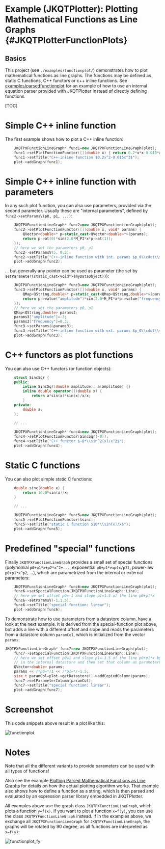 # Example (JKQTPlotter): Plotting Mathematical Functions as Line Graphs {#JKQTPlotterFunctionPlots}
## Basics
This project (see `./examples/functionplot/`) demonstrates how to plot mathematical functions as line graphs. The functions may be defined as static C functions, C++ functors or c++ inline functions. See [examples/parsedfunctionplot](https://github.com/jkriege2/JKQtPlotter/tree/master/examples/parsedfunctionplot) for an example of how to use an internal equation parser provided with JKQTPlotter instead of directly defining functions.

[TOC]

# Simple C++ inline function
The first example shows how to plot a C++ inline function: 
```.cpp
    JKQTPXFunctionLineGraph* func1=new JKQTPXFunctionLineGraph(plot);
    func1->setPlotFunctionFunctor([](double x) { return 0.2*x*x-0.015*x*x*x; });
    func1->setTitle("C++-inline function $0.2x^2-0.015x^3$");
    plot->addGraph(func1);
```

# Simple C++ inline function with parameters

In any such plot function, you can also use parameters, provided via the second parameter. Usually these are "internal parameters", defined by `func2->setParamsV(p0, p1, ...)`:
```.cpp
    JKQTPXFunctionLineGraph* func2=new JKQTPXFunctionLineGraph(plot);
    func2->setPlotFunctionFunctor([](double x, void* params) {
        QVector<double>* p=static_cast<QVector<double>*>(params);
        return p->at(0)*sin(2.0*M_PI*x*p->at(1));
    });
    // here we set the parameters p0, p1
    func2->setParamsV(5, 0.2);
    func2->setTitle("C++-inline function with int. params $p_0\\cdot\\sin(x*2.0*\\pi\\cdot p_1)$");
    plot->addGraph(func2);
```

... but generally any pointer can be used as parameter (the set by `setParameter(static_cast<void*>(myDataObject))`):
```.cpp
    JKQTPXFunctionLineGraph* func3=new JKQTPXFunctionLineGraph(plot);
    func3->setPlotFunctionFunctor([](double x, void* params) {
        QMap<QString,double>* p=static_cast<QMap<QString,double>*>(params);
        return p->value("amplitude")*sin(2.0*M_PI*x*p->value("frequency"));
    });
    // here we set the parameters p0, p1
    QMap<QString,double> params3;
    params3["amplitude"]=-3;
    params3["frequency"]=0.3;
    func3->setParams(&params3);
    func3->setTitle("C++-inline function with ext. params $p_0\\cdot\\sin(x*2.0*\\pi\\cdot p_1)$");
    plot->addGraph(func3);
```

# C++ functors as plot functions

You can also use C++ functors (or function objects):
```.cpp
    struct SincSqr {
    public:
        inline SincSqr(double amplitude): a(amplitude) {}
        inline double operator()(double x) {
            return a*sin(x)*sin(x)/x/x;
        }
    private:
        double a;
    };

    // ...
    
    JKQTPXFunctionLineGraph* func4=new JKQTPXFunctionLineGraph(plot);
    func4->setPlotFunctionFunctor(SincSqr(-8));
    func4->setTitle("C++ functor $-8*\\sin^2(x)/x^2$");
    plot->addGraph(func4);
```

# Static C functions

You can also plot simple static C functions:
```.cpp
    double sinc(double x) {
        return 10.0*sin(x)/x;
    }
    
    // ...

    JKQTPXFunctionLineGraph* func5=new JKQTPXFunctionLineGraph(plot);
    func5->setPlotFunctionFunctor(&sinc);
    func5->setTitle("static C function $10*\\sin(x)/x$");
    plot->addGraph(func5);
```

# Predefined "special" functions

Finally `JKQTPXFunctionLineGraph` provides a small set of special functions (polynomial `p0+p1*x+p2*x^2+...`, exponential `p0+p1*exp(x/p2)`, power-law `p0+p1*x^p2`, ...), which are parametrized from the internal or external parameters:
```.cpp
    JKQTPXFunctionLineGraph* func6=new JKQTPXFunctionLineGraph(plot);
    func6->setSpecialFunction(JKQTPXFunctionLineGraph::Line);
    // here we set offset p0=-1 and slope p1=1.5 of the line p0+p1*x
    func6->setParamsV(-1,1.5);
    func6->setTitle("special function: linear");
    plot->addGraph(func6);
```

To demonstrate how to use parameters from a datastore column, have a look at the next example. It is derived from the special-function plot above, but adds a line with a different offset and slope and reads the parameters from a datastore column `paramCol`, which is initialized from the vector `params`:
```.cpp
JKQTPXFunctionLineGraph* func7=new JKQTPXFunctionLineGraph(plot);
    func7->setSpecialFunction(JKQTPXFunctionLineGraph::Line);
    // here we set offset p0=1 and slope p1=-1.5 of the line p0+p1*x by adding these into a column
    // in the internal datastore and then set that column as parameterColumn for the function graph
    QVector<double> params;
    params << /*p0=*/1 << /*p1=*/-1.5;
    size_t paramCol=plot->getDatastore()->addCopiedColumn(params);
    func7->setParameterColumn(paramCol);
    func7->setTitle("special function: linear");
    plot->addGraph(func7);
```

# Screenshot

This code snippets above result in a plot like this:

![functionplot](https://raw.githubusercontent.com/jkriege2/JKQtPlotter/master/screenshots/functionplot.png)

# Notes

Note that all the different variants to provide parameters can be used with all types of functions!

Also see the example [Plotting Parsed Mathematical Functions as Line Graphs](https://github.com/jkriege2/JKQtPlotter/tree/master/examples/parsedfunctionplot) for details on how the actual plotting algorithm works. That example also shows how to define a function as a string, which is then parsed and evaluated by an expression parser library embedded in JKQTPlotter.

All examples above use the graph class `JKQTPXFunctionLineGraph`, which plots a function `y=f(x)`. If you want to plot a function `x=f(y)`, you can use the class `JKQTPYFunctionLineGraph` instead. If in the examples above, we exchange all `JKQTPXFunctionLineGraph` for `JKQTPYFunctionLineGraph`, the graphs will be rotated by 90 degree, as all functions are interpreted as `x=f(y)`:

![functionplot_fy](https://raw.githubusercontent.com/jkriege2/JKQtPlotter/master/screenshots/functionplot_fy.png)


